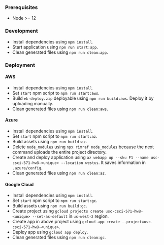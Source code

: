 ### Prerequisites

- Node >= 12

### Development

- Install dependencies using `npm install`.
- Start application using `npm run start:app`.
- Clean generated files using `npm run clean:app`.

### Deployment

#### AWS

- Install dependencies using `npm install`.
- Set `start` npm script to `npm run start:aws`.
- Build `eb-deploy.zip` deployable using `npm run build:aws`. Deploy it by uploading manually.
- Clean generated files using `npm run clean:aws`.

#### Azure

- Install dependencies using `npm install`.
- Set `start` npm script to `npm run start:az`.
- Build assets using `npm run build:az`.
- Delete `node_modules` using `npx rimraf node_modules` because the next command uploads the entire project directory.
- Create and deploy application using `az webapp up --sku F1 --name usc-csci-571-hw8-<unique> --location westus`. It saves information in `.azure/config`.
- Clean generated files using `npm run clean:az`.

#### Google Cloud

- Install dependencies using `npm install`.
- Set `start` npm script to `npm run start:gc`.
- Build assets using `npm run build:gc`.
- Create project using `gcloud projects create usc-csci-571-hw8-<unique> --set-as-default` in `us-west-2` region.
- Create app in above project using `gcloud app create --project=usc-csci-571-hw8-<unique>`.
- Deploy app using `gcloud app deploy`.
- Clean generated files using `npm run clean:gc`.
